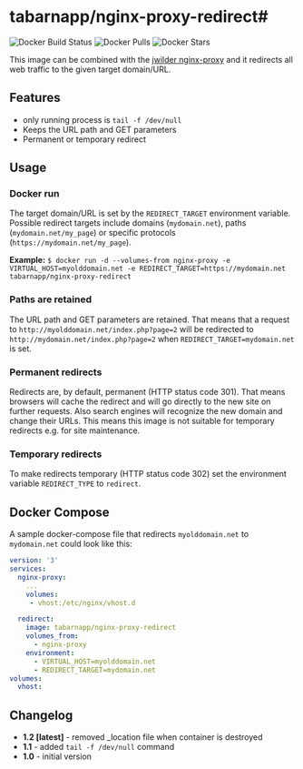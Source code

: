 # tabarnapp/nginx-proxy-redirect# 
![Docker Build Status](https://img.shields.io/docker/cloud/build/tabarnapp/nginx-proxy-redirect.svg) ![Docker Pulls](https://img.shields.io/docker/pulls/tabarnapp/nginx-proxy-redirect.svg) ![Docker Stars](https://img.shields.io/docker/stars/tabarnapp/nginx-proxy-redirect.svg)

This image can be combined with the [jwilder nginx-proxy](https://hub.docker.com/r/jwilder/nginx-proxy/) and it redirects all web traffic to the given target domain/URL.

## Features ##
- only running process is `tail -f /dev/null`
- Keeps the URL path and GET parameters
- Permanent or temporary redirect

## Usage ##
### Docker run ###
The target domain/URL is set by the `REDIRECT_TARGET` environment variable.  
Possible redirect targets include domains (`mydomain.net`), paths (`mydomain.net/my_page`) or specific protocols (`https://mydomain.net/my_page`).  

**Example:** `$ docker run -d --volumes-from nginx-proxy -e VIRTUAL_HOST=myolddomain.net -e REDIRECT_TARGET=https://mydomain.net tabarnapp/nginx-proxy-redirect`

### Paths are retained ###
The URL path and GET parameters are retained. That means that a request to `http://myolddomain.net/index.php?page=2` will be redirected to `http://mydomain.net/index.php?page=2` when `REDIRECT_TARGET=mydomain.net` is set.

### Permanent redirects ###
Redirects are, by default, permanent (HTTP status code 301). That means browsers will cache the redirect and will go directly to the new site on further requests. Also search engines will recognize the new domain and change their URLs. This means this image is not suitable for temporary redirects e.g. for site maintenance.

### Temporary redirects ###
To make redirects temporary (HTTP status code 302) set the environment variable `REDIRECT_TYPE` to `redirect`.

## Docker Compose ##
 A sample docker-compose file that redirects `myolddomain.net` to `mydomain.net` could look like this:


```yaml
version: '3'
services:
  nginx-proxy:
    ... 
    volumes:
     - vhost:/etc/nginx/vhost.d

  redirect:
    image: tabarnapp/nginx-proxy-redirect
    volumes_from:
      - nginx-proxy
    environment:
      - VIRTUAL_HOST=myolddomain.net
      - REDIRECT_TARGET=mydomain.net
volumes:
  vhost:
```


## Changelog ##
- **1.2 [latest]** - removed _location file when container is destroyed
- **1.1** - added `tail -f /dev/null` command
- **1.0** - initial version